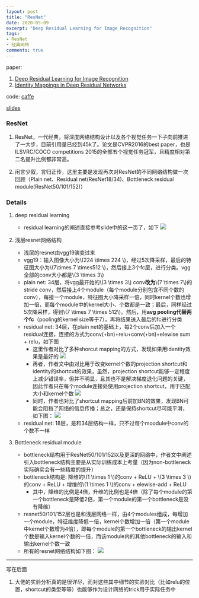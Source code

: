 ```yaml
---
layout: post
title: "ResNet"
date: 2020-05-09
excerpt: "Deep Residual Learning for Image Recognition"
tags: 
- ResNet
- 经典网络
comments: true
---
```


paper: 
1. [Deep Residual Learning for Image Recognition](http://openaccess.thecvf.com/content_cvpr_2016/papers/He_Deep_Residual_Learning_CVPR_2016_paper.pdf)
2. [Identity Mappings in Deep Residual Networks](https://arxiv.org/pdf/1603.05027.pdf)

code: [caffe](https://github.com/KaimingHe/deep-residual-networks)

[slides](http://kaiminghe.com/icml16tutorial/icml2016_tutorial_deep_residual_networks_kaiminghe.pdf)

### ResNet
1. ResNet，一代经典，将深度网络结构设计以及各个视觉任务一下子向前推进了一大步，目前引用量已经到45k了。论文是CVPR2016的best paper，也是ILSVRC/COCO competitions 2015的全部五个视觉任务冠军，且精度相对第二名提升比例都非常高。

2. 闲言少叙，言归正传，这里主要是发现再次对ResNet的不同网络结构做一次回顾（Plain net、Residual net(ResNet18/34)、Bottleneck residual module(ResNet50/101/152)）

### Details
1. deep residual learning
    * residual learning的阐述直接参考slide中的这一页了，如下
        ![](https://img2020.cnblogs.com/blog/1467786/202005/1467786-20200509221213134-160599126.png)

2. 浅层resnet网络结构
    * 浅层的resnet由vgg19演变过来
    * vgg19：输入图像大小为\\(224 \times 224 \\)，经过5次降采样，最后的特征图大小为\\(7\times 7 \times512 \\)，然后接上3个fc层，进行分类。vgg全部的conv大小都是\\(3 \times 3\\)
    * plain net: 34层，将vgg最开始的\\(3 \times 3\\) conv**改为**\\(7 \times 7\\)的stride conv，然后接上4个module（每个module分别包含不同个数的conv），每接一个module，特征图大小降采样一倍，同时kernel个数也增加一倍，而每个module中的kernel大小、个数都是一致；最后，同样经过5次降采样，得到\\(7 \times 7 \times 512\\)。然后，用**avg pooling代替两个fc**（pooling的kernel size等于7），再将结果送入最后的fc进行分类
    * residual net: 34层，在plain net的基础上，每2个conv后加入一个residual连接，连接的方式为conv(+bn)+relu+conv(+bn)+elewise sum + relu，如下图    
        * 这里作者对比了多种shorcut mapping的方式，发现如果用identity效果是最好的
            ![](https://img2020.cnblogs.com/blog/1467786/202005/1467786-20200509211643626-237598279.png)
        * 再者，作者文中由对比用于改变kernel个数的projection shortcut和identity的shortcut的效果，虽然，projection shortcut能够一定程度上减少错误率，但并不明显，且其也不是解决梯度退化问题的关键，因此作者只在每个module连接处使用projection shortcut，用于匹配大小和kernel个数
            ![](https://img2020.cnblogs.com/blog/1467786/202005/1467786-20200509214907970-614586128.png)
        * 同时，作者也对比了shortcut mapping后前加BN的效果，发现BN可能会阻挡了网络的信息传播；总之，还是保持shortcut尽可能平滑，如下图：
            ![](https://img2020.cnblogs.com/blog/1467786/202005/1467786-20200509213041658-1519543288.png)
    * residual net: 18层，是和34层结构一样，只不过每个moodule中conv的个数不一样

3. Bottleneck residual module
    * bottleneck结构用于ResNet50/101/152以及更深的网络中，作者文中阐述引入bottleneck结构主要是从实际训练成本上考量（因为non-bottleneck实际确实会有一些精度的提升）
    * bottleneck结构是: 降维的\\(1 \times 1 \\)的conv + ReLU + \\(3 \times 3 \\)的conv + ReLU + 增维的\\(1 \times 1 \\)的conv + elewise-add + ReLU
        * 其中，降维的比例是4倍，升维的比例也是4倍（除了每个module的第一个bottleneck是降低2倍，第一个module的第一个bottleneck是没有降维）
    * resnet50/101/152层也是和浅层网络一样，由4个modules组成，每增加一个module，特征维度降低一倍，kernel个数增加一倍（第一个module中kernel个数增为4倍），即每个module的第一个bottleneck的输出kernel个数是输入kernel个数的一倍，而该module内的其他bottleneck的输入和输出kernel个数一致
    * 所有的resnet网络结构如下图：
        ![](https://img2020.cnblogs.com/blog/1467786/202005/1467786-20200509220733862-715244241.png)

----
写在后面

1. 大佬的实验分析真的是很详尽，而对这些其中细节的实验对比（比如relu的位置，shortcut的类型等等）也能够作为设计网络的trick用于实际任务中